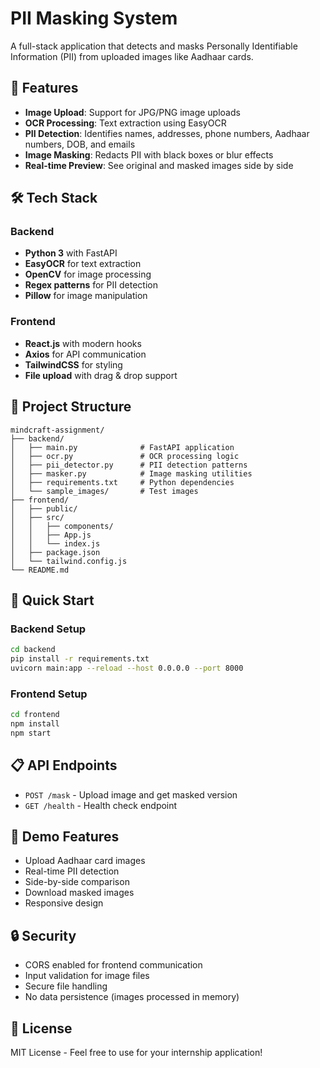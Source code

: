 # PII Masking System

A full-stack application that detects and masks Personally Identifiable Information (PII) from uploaded images like Aadhaar cards.

## 🎯 Features

- **Image Upload**: Support for JPG/PNG image uploads
- **OCR Processing**: Text extraction using EasyOCR
- **PII Detection**: Identifies names, addresses, phone numbers, Aadhaar numbers, DOB, and emails
- **Image Masking**: Redacts PII with black boxes or blur effects
- **Real-time Preview**: See original and masked images side by side

## 🛠️ Tech Stack

### Backend
- **Python 3** with FastAPI
- **EasyOCR** for text extraction
- **OpenCV** for image processing
- **Regex patterns** for PII detection
- **Pillow** for image manipulation

### Frontend
- **React.js** with modern hooks
- **Axios** for API communication
- **TailwindCSS** for styling
- **File upload** with drag & drop support

## 📁 Project Structure

```
mindcraft-assignment/
├── backend/
│   ├── main.py              # FastAPI application
│   ├── ocr.py               # OCR processing logic
│   ├── pii_detector.py      # PII detection patterns
│   ├── masker.py            # Image masking utilities
│   ├── requirements.txt     # Python dependencies
│   └── sample_images/       # Test images
├── frontend/
│   ├── public/
│   ├── src/
│   │   ├── components/
│   │   ├── App.js
│   │   └── index.js
│   ├── package.json
│   └── tailwind.config.js
└── README.md
```

## 🚀 Quick Start

### Backend Setup
```bash
cd backend
pip install -r requirements.txt
uvicorn main:app --reload --host 0.0.0.0 --port 8000
```

### Frontend Setup
```bash
cd frontend
npm install
npm start
```

## 📋 API Endpoints

- `POST /mask` - Upload image and get masked version
- `GET /health` - Health check endpoint

## 🎥 Demo Features

- Upload Aadhaar card images
- Real-time PII detection
- Side-by-side comparison
- Download masked images
- Responsive design

## 🔒 Security

- CORS enabled for frontend communication
- Input validation for image files
- Secure file handling
- No data persistence (images processed in memory)

## 📝 License

MIT License - Feel free to use for your internship application!